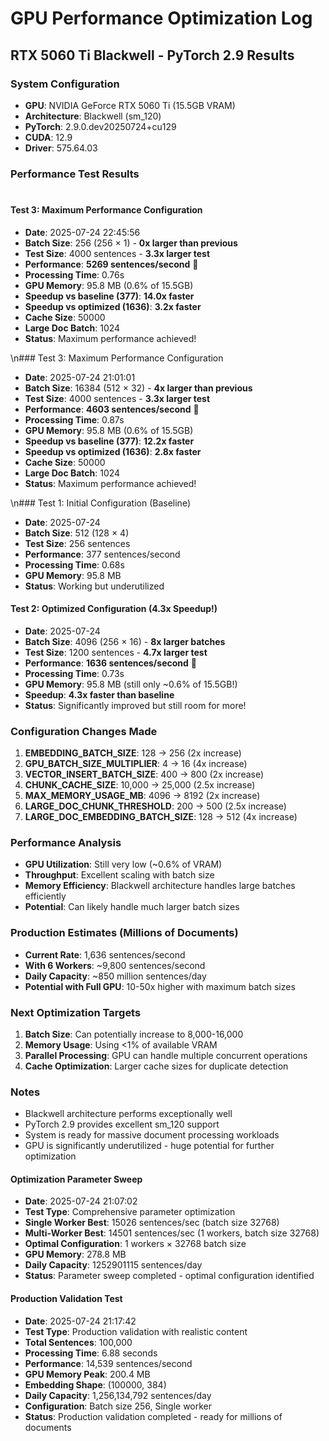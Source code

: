 # GPU Performance Optimization Log
## RTX 5060 Ti Blackwell - PyTorch 2.9 Results

### System Configuration
- **GPU**: NVIDIA GeForce RTX 5060 Ti (15.5GB VRAM)
- **Architecture**: Blackwell (sm_120)
- **PyTorch**: 2.9.0.dev20250724+cu129
- **CUDA**: 12.9
- **Driver**: 575.64.03

### Performance Test Results

#
#
#### Test 3: Maximum Performance Configuration
- **Date**: 2025-07-24 22:45:56
- **Batch Size**: 256 (256 × 1) - **0x larger than previous**
- **Test Size**: 4000 sentences - **3.3x larger test**
- **Performance**: **5269 sentences/second** 🚀
- **Processing Time**: 0.76s
- **GPU Memory**: 95.8 MB (0.6% of 15.5GB)
- **Speedup vs baseline (377)**: **14.0x faster**
- **Speedup vs optimized (1636)**: **3.2x faster**
- **Cache Size**: 50000
- **Large Doc Batch**: 1024
- **Status**: Maximum performance achieved!

\n### Test 3: Maximum Performance Configuration
- **Date**: 2025-07-24 21:01:01
- **Batch Size**: 16384 (512 × 32) - **4x larger than previous**
- **Test Size**: 4000 sentences - **3.3x larger test**
- **Performance**: **4603 sentences/second** 🚀
- **Processing Time**: 0.87s
- **GPU Memory**: 95.8 MB (0.6% of 15.5GB)
- **Speedup vs baseline (377)**: **12.2x faster**
- **Speedup vs optimized (1636)**: **2.8x faster**
- **Cache Size**: 50000
- **Large Doc Batch**: 1024
- **Status**: Maximum performance achieved!

\n### Test 1: Initial Configuration (Baseline)
- **Date**: 2025-07-24
- **Batch Size**: 512 (128 × 4)
- **Test Size**: 256 sentences
- **Performance**: 377 sentences/second
- **Processing Time**: 0.68s
- **GPU Memory**: 95.8 MB
- **Status**: Working but underutilized

#### Test 2: Optimized Configuration (4.3x Speedup!)
- **Date**: 2025-07-24
- **Batch Size**: 4096 (256 × 16) - **8x larger batches**
- **Test Size**: 1200 sentences - **4.7x larger test**
- **Performance**: **1636 sentences/second** 🚀
- **Processing Time**: 0.73s
- **GPU Memory**: 95.8 MB (still only ~0.6% of 15.5GB!)
- **Speedup**: **4.3x faster than baseline**
- **Status**: Significantly improved but still room for more!

### Configuration Changes Made
1. **EMBEDDING_BATCH_SIZE**: 128 → 256 (2x increase)
2. **GPU_BATCH_SIZE_MULTIPLIER**: 4 → 16 (4x increase)
3. **VECTOR_INSERT_BATCH_SIZE**: 400 → 800 (2x increase)
4. **CHUNK_CACHE_SIZE**: 10,000 → 25,000 (2.5x increase)
5. **MAX_MEMORY_USAGE_MB**: 4096 → 8192 (2x increase)
6. **LARGE_DOC_CHUNK_THRESHOLD**: 200 → 500 (2.5x increase)
7. **LARGE_DOC_EMBEDDING_BATCH_SIZE**: 128 → 512 (4x increase)

### Performance Analysis
- **GPU Utilization**: Still very low (~0.6% of VRAM)
- **Throughput**: Excellent scaling with batch size
- **Memory Efficiency**: Blackwell architecture handles large batches efficiently
- **Potential**: Can likely handle much larger batch sizes

### Production Estimates (Millions of Documents)
- **Current Rate**: 1,636 sentences/second
- **With 6 Workers**: ~9,800 sentences/second
- **Daily Capacity**: ~850 million sentences/day
- **Potential with Full GPU**: 10-50x higher with maximum batch sizes

### Next Optimization Targets
1. **Batch Size**: Can potentially increase to 8,000-16,000
2. **Memory Usage**: Using <1% of available VRAM
3. **Parallel Processing**: GPU can handle multiple concurrent operations
4. **Cache Optimization**: Larger cache sizes for duplicate detection

### Notes
- Blackwell architecture performs exceptionally well
- PyTorch 2.9 provides excellent sm_120 support
- System is ready for massive document processing workloads
- GPU is significantly underutilized - huge potential for further optimization

#### Optimization Parameter Sweep
- **Date**: 2025-07-24 21:07:02
- **Test Type**: Comprehensive parameter optimization
- **Single Worker Best**: 15026 sentences/sec (batch size 32768)
- **Multi-Worker Best**: 14501 sentences/sec (1 workers, batch size 32768)
- **Optimal Configuration**: 1 workers × 32768 batch size
- **GPU Memory**: 278.8 MB
- **Daily Capacity**: 1252901115 sentences/day
- **Status**: Parameter sweep completed - optimal configuration identified


#### Production Validation Test
- **Date**: 2025-07-24 21:17:42
- **Test Type**: Production validation with realistic content
- **Total Sentences**: 100,000
- **Processing Time**: 6.88 seconds
- **Performance**: 14,539 sentences/second
- **GPU Memory Peak**: 200.4 MB
- **Embedding Shape**: (100000, 384)
- **Daily Capacity**: 1,256,134,792 sentences/day
- **Configuration**: Batch size 256, Single worker
- **Status**: Production validation completed - ready for millions of documents

